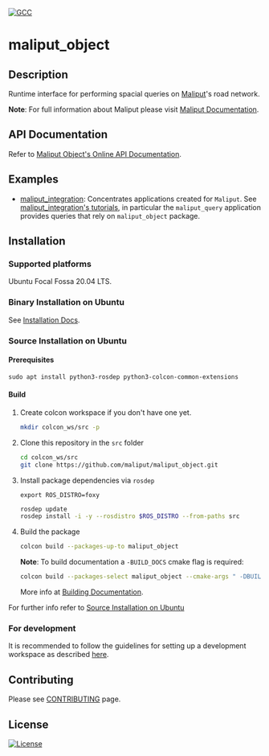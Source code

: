 
[![GCC](https://github.com/maliput/maliput_object/actions/workflows/build.yml/badge.svg)](https://github.com/maliput/maliput_object/actions/workflows/build.yml)

# maliput_object

## Description

Runtime interface for performing spacial queries on [Maliput](https://github.com/maliput/maliput)'s road network.

**Note**: For full information about Maliput please visit [Maliput Documentation](https://maliput.readthedocs.io/en/latest/index.html).

## API Documentation

Refer to [Maliput Object's Online API Documentation](https://maliput.readthedocs.io/en/latest/html/deps/maliput_object/html/index.html).

## Examples

 - [maliput_integration](https://github.com/maliput/maliput_integration): Concentrates applications created for `Maliput`. See [maliput_integration's tutorials](https://maliput.readthedocs.io/en/latest/html/deps/maliput_integration/html/integration_tutorials.html), in particular the `maliput_query` application provides queries that rely on `maliput_object` package.

## Installation

### Supported platforms

Ubuntu Focal Fossa 20.04 LTS.

### Binary Installation on Ubuntu

See [Installation Docs](https://maliput.readthedocs.io/en/latest/installation.html#binary-installation-on-ubuntu).

### Source Installation on Ubuntu

#### Prerequisites

```
sudo apt install python3-rosdep python3-colcon-common-extensions
```

#### Build

1. Create colcon workspace if you don't have one yet.
    ```sh
    mkdir colcon_ws/src -p
    ```

2. Clone this repository in the `src` folder
    ```sh
    cd colcon_ws/src
    git clone https://github.com/maliput/maliput_object.git
    ```

3. Install package dependencies via `rosdep`
    ```
    export ROS_DISTRO=foxy
    ```
    ```sh
    rosdep update
    rosdep install -i -y --rosdistro $ROS_DISTRO --from-paths src
    ```

4. Build the package
    ```sh
    colcon build --packages-up-to maliput_object
    ```

    **Note**: To build documentation a `-BUILD_DOCS` cmake flag is required:
    ```sh
    colcon build --packages-select maliput_object --cmake-args " -DBUILD_DOCS=On"
    ```
    More info at [Building Documentation](https://maliput.readthedocs.io/en/latest/developer_guidelines.html#building-the-documentation).

For further info refer to [Source Installation on Ubuntu](https://maliput.readthedocs.io/en/latest/installation.html#source-installation-on-ubuntu)


### For development

It is recommended to follow the guidelines for setting up a development workspace as described [here](https://maliput.readthedocs.io/en/latest/developer_setup.html).

## Contributing

Please see [CONTRIBUTING](https://maliput.readthedocs.io/en/latest/contributing.html) page.

## License

[![License](https://img.shields.io/badge/License-BSD_3--Clause-blue.svg)](https://github.com/maliput/maliput_object/blob/main/LICENSE)
